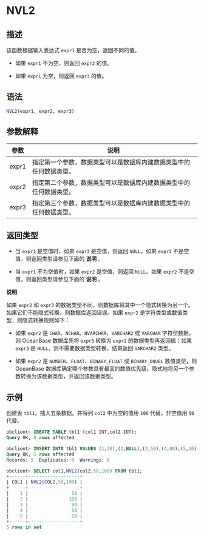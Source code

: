 NVL2 
=========================



描述 
-----------------------

该函数根据输入表达式 `expr1` 是否为空，返回不同的值。

* 如果 `expr1` 不为空，则返回 `expr2` 的值。

  

* 如果 `expr1` 为空，则返回 `expr3` 的值。

  




语法 
-----------------------

```sql
NVL2(expr1, expr2, expr3)
```



参数解释 
-------------------------



|  参数   |                说明                 |
|-------|-----------------------------------|
| expr1 | 指定第一个参数，数据类型可以是数据库内建数据类型中的任何数据类型。 |
| expr2 | 指定第二个参数，数据类型可以是数据库内建数据类型中的任何数据类型。 |
| expr3 | 指定第三个参数，数据类型可以是数据库内建数据类型中的任何数据类型。 |



返回类型 
-------------------------

* 当 `expr1` 是空值时，如果 `expr3` 是空值，则返回 `NULL`。如果 `expr3` 不是空值，则返回类型请参见下面的 **说明** 。

  

* 当 `expr1` 不为空值时，如果 `expr2` 是空值，则返回 `NULL`。如果 `expr2` 不是空值，则返回类型请参见下面的 **说明** 。

  



**说明**



如果 `expr2` 和 `expr3` 的数据类型不同，则数据库将其中一个隐式转换为另一个。 如果它们不能隐式转换，则数据库返回错误。如果 `expr2` 是字符类型或数值类型，则隐式转换规则如下：

* 如果 `expr2` 是 `CHAR`、`NCHAR`、`NVARCHAR`、`VARCHAR2` 或 `VARCHAR` 字符型数据，则 OceanBase 数据库先将 `expr3` 转换为 `expr2` 的数据类型再返回值；如果 `expr3` 是 `NULL`，则不需要数据类型转换，结果返回 `VARCHAR2` 类型。

  

* 如果 `expr2` 是 `NUMBER`、`FLOAT`、`BINARY_FLOAT` 或 `BINARY_DOUBL` 数值类型，则 OceanBase 数据库确定哪个参数具有最高的数值优先级，隐式地将另一个参数转换为该数据类型，并返回该数据类型。

  




示例 
-----------------------

创建表 `tbl1`，插入五条数据。并将列 `col2` 中为空的值用 `100` 代替，非空值用 `50` 代替。

```sql
obclient> CREATE TABLE tbl1 (col1 INT,col2 INT);
Query OK, 0 rows affected

obclient> INSERT INTO tbl1 VALUES (1,30),(2,NULL),(3,50),(4,80),(5,10);
Query OK, 5 rows affected
Records: 5  Duplicates: 0  Warnings: 0

obclient> SELECT col1,NVL2(col2,50,100) FROM tbl1;
+------+-------------------+
| COL1 | NVL2(COL2,50,100) |
+------+-------------------+
|    1 |                50 |
|    2 |               100 |
|    3 |                50 |
|    4 |                50 |
|    5 |                50 |
+------+-------------------+
5 rows in set
```


